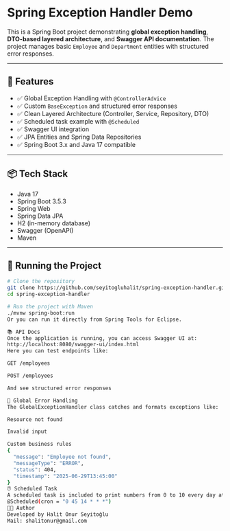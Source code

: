 # Spring Exception Handler Demo

This is a Spring Boot project demonstrating **global exception handling**, **DTO-based layered architecture**, and **Swagger API documentation**. The project manages basic `Employee` and `Department` entities with structured error responses.

---

## 🚀 Features

- ✅ Global Exception Handling with `@ControllerAdvice`
- ✅ Custom `BaseException` and structured error responses
- ✅ Clean Layered Architecture (Controller, Service, Repository, DTO)
- ✅ Scheduled task example with `@Scheduled`
- ✅ Swagger UI integration
- ✅ JPA Entities and Spring Data Repositories
- ✅ Spring Boot 3.x and Java 17 compatible

---

## 📦 Tech Stack

- Java 17
- Spring Boot 3.5.3
- Spring Web
- Spring Data JPA
- H2 (in-memory database)
- Swagger (OpenAPI)
- Maven

---

## 🧪 Running the Project

```bash
# Clone the repository
git clone https://github.com/seyitogluhalit/spring-exception-handler.git
cd spring-exception-handler

# Run the project with Maven
./mvnw spring-boot:run
Or you can run it directly from Spring Tools for Eclipse.

📚 API Docs
Once the application is running, you can access Swagger UI at:
http://localhost:8080/swagger-ui/index.html
Here you can test endpoints like:

GET /employees

POST /employees

And see structured error responses

🛑 Global Error Handling
The GlobalExceptionHandler class catches and formats exceptions like:

Resource not found

Invalid input

Custom business rules
{
  "message": "Employee not found",
  "messageType": "ERROR",
  "status": 404,
  "timestamp": "2025-06-29T13:45:00"
}
⏰ Scheduled Task
A scheduled task is included to print numbers from 0 to 10 every day at 14:45:
@Scheduled(cron = "0 45 14 * * *")
👨‍💻 Author
Developed by Halit Onur Seyitoğlu
Mail: shalitonur@gmail.com

